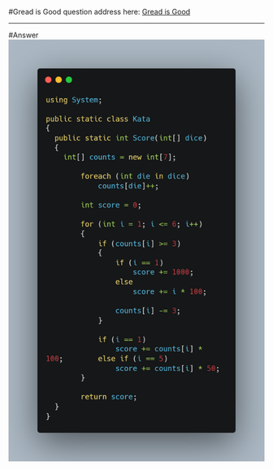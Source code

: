 #Gread is Good
question address here: [Gread is Good](https://www.codewars.com/kata/5270d0d18625160ada0000e4/train/csharp)
***
#Answer
![Alt text](<../Resources/Greed is Good.png>)